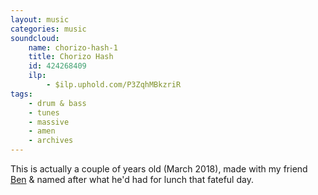 ```yaml
---
layout: music
categories: music
soundcloud:
    name: chorizo-hash-1
    title: Chorizo Hash
    id: 424268409
    ilp:
        - $ilp.uphold.com/P3ZqhMBkzriR
tags:
    - drum & bass
    - tunes
    - massive
    - amen
    - archives
---
```

This is actually a couple of years old (March 2018), made with my friend [Ben](https://twitter.com/BenWellby) & named after what he'd had for lunch that fateful day.
